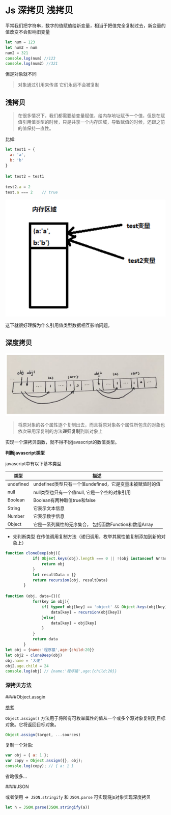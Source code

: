 # Js 深拷贝 浅拷贝

平常我们把字符串，数字的值赋值给新变量，相当于把值完全复制过去，新变量的值改变不会影响旧变量

```js
let num = 123
let num2 = num
num2 = 321
console.log(num) //123
console.log(num2) //321	
```

但是对象就不同

> 对象通过引用来传递 它们永远不会被复制

## 浅拷贝

> 在很多情况下，我们都需要给变量赋值，给内存地址赋予一个值，但是在赋值引用值类型的时候，只是共享一个内存区域，导致赋值的时候，还跟之前的值保持一直性。

比如: 

```js
let test1 = {
  a: 'a',
  b: 'b'
}

let test2 = test1

test2.a = 2
test.a === 2	// true
```

![](./media/deepCopy.png)



这下就很好理解为什么引用值类型数据相互影响问题。



## 深度拷贝

![](./media/deepCopy1.png)

> 将原对象的各个属性逐个复制出去，而且将原对象各个属性所包含的对象也依次采用深复制的方法**递归复制**到新对象上



实现一个深拷贝函数，就不得不说javascript的数值类型。

**判断javascript类型**

javascript中有以下基本类型

| 类型        | 描述                                    |
| --------- | ------------------------------------- |
| undefined | undefined类型只有一个值undefined，它是变量未被赋值时的值 |
| null      | null类型也只有一个值null, 它是一个空的对象引用          |
| Boolean   | Boolean有两种取值true和false                |
| String    | 它表示文本信息                               |
| Number    | 它表示数字信息                               |
| Object    | 它是一系列属性的无序集合， 包括函数Function和数组Array    |

- 先判断类型 在传值调用复制方法（递归调用，枚举其属性值复制添加到新的对象上）

```js
function cloneDeep(obj){
            if( Object.keys(obj).length === 0 || !(obj instanceof Arrary) ){
                return obj
            }
            let resultData = {}
            return recursion(obj, resultData)
        }

function (obj, data={}){
            for(key in obj){
                if( typeof obj[key] == 'object' && Object.keys(obj[key].length>0 )){
                    data[key] = recursion(obj[key])
                }else{
                    data[key] = obj[key]
                }
            }
            return data
        }
let obj = {name:'程序猿',age:{child:20}}
let obj2 = cloneDeep(obj)
obj.name = '大佬'
obj2.age.child = 24
console.log(obj) // {name:'程序猿',age:{child:20}}
```



### 深拷贝方法



####Object.assgin

[参考](https://developer.mozilla.org/zh-CN/docs/Web/JavaScript/Reference/Global_Objects/Object/assign)

`Object.assign()` 方法用于将所有可枚举属性的值从一个或多个源对象复制到目标对象。它将返回目标对象。

```js
Object.assign(target, ...sources)
```

复制一个对象: 

```js
var obj = { a: 1 };
var copy = Object.assign({}, obj);
console.log(copy); // { a: 1 }
```

省略很多...

####JSON

或者使用 ->` JSON.stringify` 和 `JSON.parse` 可实现将js对象实现深度拷贝

```js
let h = JSON.parse(JSON.stringify(a))
```

